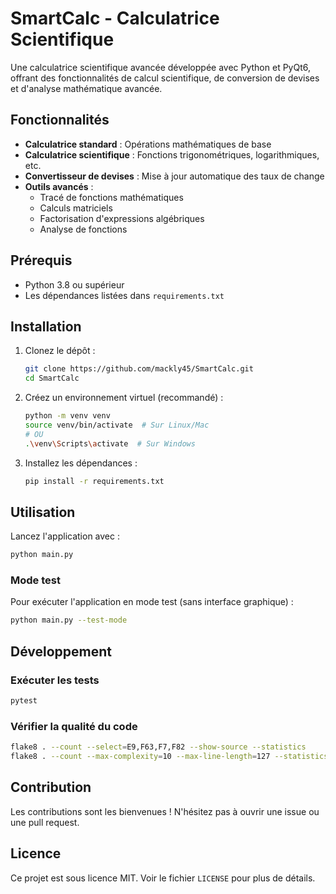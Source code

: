 # SmartCalc - Calculatrice Scientifique

Une calculatrice scientifique avancée développée avec Python et PyQt6, offrant des fonctionnalités de calcul scientifique, de conversion de devises et d'analyse mathématique avancée.

## Fonctionnalités

- **Calculatrice standard** : Opérations mathématiques de base
- **Calculatrice scientifique** : Fonctions trigonométriques, logarithmiques, etc.
- **Convertisseur de devises** : Mise à jour automatique des taux de change
- **Outils avancés** : 
  - Tracé de fonctions mathématiques
  - Calculs matriciels
  - Factorisation d'expressions algébriques
  - Analyse de fonctions

## Prérequis

- Python 3.8 ou supérieur
- Les dépendances listées dans `requirements.txt`

## Installation

1. Clonez le dépôt :
   ```bash
   git clone https://github.com/mackly45/SmartCalc.git
   cd SmartCalc
   ```

2. Créez un environnement virtuel (recommandé) :
   ```bash
   python -m venv venv
   source venv/bin/activate  # Sur Linux/Mac
   # OU
   .\venv\Scripts\activate  # Sur Windows
   ```

3. Installez les dépendances :
   ```bash
   pip install -r requirements.txt
   ```

## Utilisation

Lancez l'application avec :

```bash
python main.py
```

### Mode test

Pour exécuter l'application en mode test (sans interface graphique) :

```bash
python main.py --test-mode
```

## Développement

### Exécuter les tests

```bash
pytest
```

### Vérifier la qualité du code

```bash
flake8 . --count --select=E9,F63,F7,F82 --show-source --statistics
flake8 . --count --max-complexity=10 --max-line-length=127 --statistics
```

## Contribution

Les contributions sont les bienvenues ! N'hésitez pas à ouvrir une issue ou une pull request.

## Licence

Ce projet est sous licence MIT. Voir le fichier `LICENSE` pour plus de détails.
